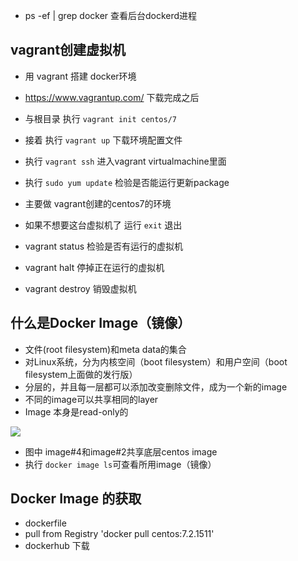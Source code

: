
-  ps -ef | grep docker 查看后台dockerd进程

## vagrant创建虚拟机
- 用 vagrant 搭建 docker环境
- https://www.vagrantup.com/ 下载完成之后
- 与根目录 执行 `vagrant init centos/7`
- 接着 执行 `vagrant up` 下载环境配置文件
- 执行 `vagrant ssh` 进入vagrant virtualmachine里面
- 执行 `sudo yum update` 检验是否能运行更新package
- 主要做 vagrant创建的centos7的环境

- 如果不想要这台虚拟机了 运行 `exit` 退出

- vagrant status 检验是否有运行的虚拟机
- vagrant halt 停掉正在运行的虚拟机
- vagrant destroy 销毁虚拟机

## 什么是Docker Image（镜像）
- 文件(root filesystem)和meta data的集合
- 对Linux系统，分为内核空间（boot filesystem）和用户空间（boot filesystem上面做的发行版）
- 分层的，并且每一层都可以添加改变删除文件，成为一个新的image
- 不同的image可以共享相同的layer
- Image 本身是read-only的

![](https://github.com/yyccQQu/mini-docker/docker-k8s-devops/img/about_docker_image.png)

- 图中 image#4和image#2共享底层centos image
- 执行 `docker image ls`可查看所用image（镜像）

## Docker Image 的获取
- dockerfile
- pull from Registry 'docker pull centos:7.2.1511'
- dockerhub 下载




